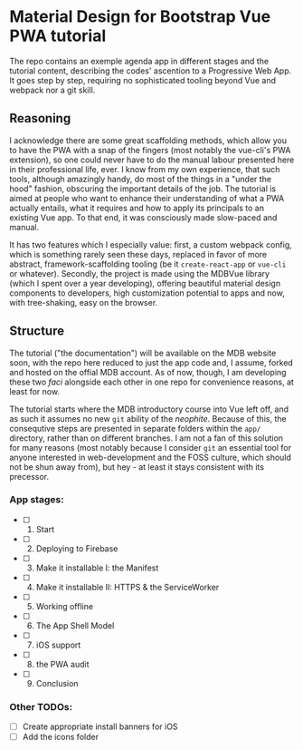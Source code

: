 # Material Design for Bootstrap Vue PWA tutorial
The repo contains an exemple agenda app in different stages and the tutorial content, describing the codes' ascention to a Progressive Web App. 
It goes step by step, requiring no sophisticated tooling beyond Vue and webpack nor a git skill.

## Reasoning
I acknowledge there are some great scaffolding methods, which allow you to have the PWA with a snap of the fingers (most notably the vue-cli's PWA extension), so one could never have to do the manual labour presented here in their professional life, ever. I know from my own experience, that such tools, although amazingly handy, do most of the things in a "under the hood" fashion, obscuring the important details of the job. The tutorial is aimed at people who want to enhance their understanding of what a PWA actually entails, what it requires and how to apply its principals to an existing Vue app. To that end, it was consciously made slow-paced and manual.

It has two features which I especially value: first, a custom webpack config, which is something rarely seen these days, replaced in favor of more abstract, framework-scaffolding tooling (be it `create-react-app` or `vue-cli` or whatever). Secondly, the project is made using the MDBVue library (which I spent over a year developing), offering beautiful material design components to developers, high customization potential to apps and now, with tree-shaking, easy on the browser.

## Structure
The tutorial ("the documentation") will be available on the MDB website soon, with the repo here reduced to just the app code and, I assume, forked and hosted on the offial MDB account. As of now, though, I am developing these two _faci_ alongside each other in one repo for convenience reasons, at least for now.

The tutorial starts where the MDB introductory course into Vue left off, and as such it assumes no new `git` ability of the _neophite_. Because of this, the consequtive steps are presented in separate folders within the `app/` directory, rather than on different branches. I am not a fan of this solution for many reasons (most notably because I consider `git` an essential tool for anyone interested in web-development and the FOSS culture, which should not be shun away from), but hey - at least it stays consistent with its precessor.

### App stages:
- [ ] 1. Start
- [ ] 2. Deploying to Firebase
- [ ] 3. Make it installable I: the Manifest
- [ ] 4. Make it installable II: HTTPS & the ServiceWorker
- [ ] 5. Working offline
- [ ] 6. The App Shell Model
- [ ] 7. iOS support
- [ ] 8. the PWA audit
- [ ] 9. Conclusion

### Other TODOs:
- [ ] Create appropriate install banners for iOS
- [ ] Add the icons folder